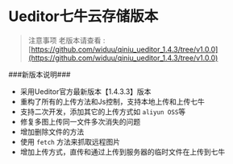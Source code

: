 Ueditor七牛云存储版本
===========

>注意事项 老版本请查看 : [https://github.com/widuu/qiniu_ueditor_1.4.3/tree/v1.0.0](https://github.com/widuu/qiniu_ueditor_1.4.3/tree/v1.0.0)

###新版本说明###

 - 采用Ueditor官方最新版本【1.4.3.3】版本
 - 重构了所有的上传方法和Js控制，支持本地上传和上传七牛
 - 支持二次开发，添加其它的上传方式如 `aliyun OSS`等
 - 修复多图上传同一文件多次消失的问题
 - 增加删除文件的方法
 - 使用 `fetch` 方法来抓取远程图片
 - 增加上传方式，直传和通过上传到服务器的临时文件在上传到七牛